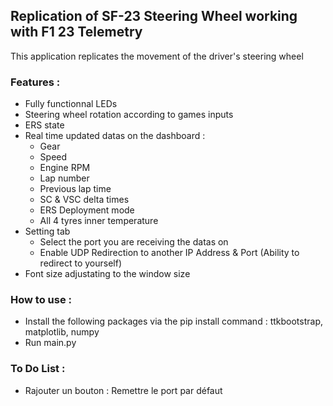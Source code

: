 ## Replication of SF-23 Steering Wheel working with F1 23 Telemetry

This application replicates the movement of the driver's steering wheel

### Features :
- Fully functionnal LEDs
- Steering wheel rotation according to games inputs
- ERS state
- Real time updated datas on the dashboard :
    - Gear
    - Speed
    - Engine RPM
    - Lap number
    - Previous lap time
    - SC & VSC delta times
    - ERS Deployment mode
    - All 4 tyres inner temperature 
- Setting tab 
    - Select the port you are receiving the datas on
    - Enable UDP Redirection to another IP Address & Port (Ability to redirect to yourself)
- Font size adjustating to the window size

### How to use :
- Install the following packages via the pip install command : ttkbootstrap, matplotlib, numpy
- Run main.py

### To Do List :
- Rajouter un bouton : Remettre le port par défaut